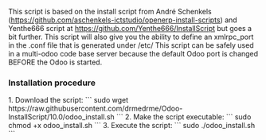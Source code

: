 This script is based on the install script from André Schenkels (https://github.com/aschenkels-ictstudio/openerp-install-scripts) and Yenthe666 script at https://github.com/Yenthe666/InstallScript
but goes a bit further. This script will also give you the ability to define an xmlrpc_port in the .conf file that is generated under /etc/
This script can be safely used in a multi-odoo code base server because the default Odoo port is changed BEFORE the Odoo is started.

<h3>Installation procedure</h3>
1. Download the script:
```
sudo wget https://raw.githubusercontent.com/drmedrme/Odoo-InstallScript/10.0/odoo_install.sh
```
2. Make the script executable:
```
sudo chmod +x odoo_install.sh
```
3. Execute the script:
```
sudo ./odoo_install.sh
```
